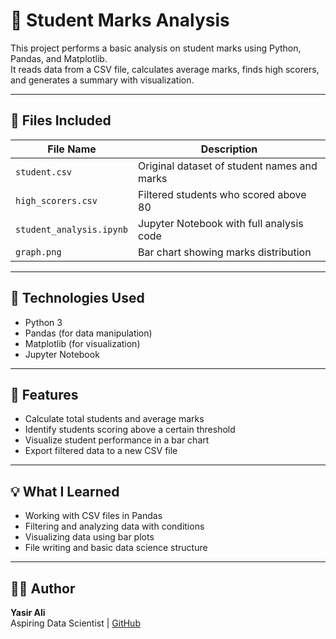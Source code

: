 # 📘 Student Marks Analysis

This project performs a basic analysis on student marks using Python, Pandas, and Matplotlib.  
It reads data from a CSV file, calculates average marks, finds high scorers, and generates a summary with visualization.

---

## 📁 Files Included

| File Name               | Description |
|------------------------|-------------|
| `student.csv`           | Original dataset of student names and marks |
| `high_scorers.csv`      | Filtered students who scored above 80 |
| `student_analysis.ipynb`| Jupyter Notebook with full analysis code |
| `graph.png`             | Bar chart showing marks distribution |

---

## 🔧 Technologies Used

- Python 3
- Pandas (for data manipulation)
- Matplotlib (for visualization)
- Jupyter Notebook

---

## 🎯 Features

- Calculate total students and average marks
- Identify students scoring above a certain threshold
- Visualize student performance in a bar chart
- Export filtered data to a new CSV file

---

## 💡 What I Learned

- Working with CSV files in Pandas
- Filtering and analyzing data with conditions
- Visualizing data using bar plots
- File writing and basic data science structure

---

## 👨‍💻 Author

**Yasir Ali**  
Aspiring Data Scientist | [GitHub](https://github.com/yasirali-datasci)
